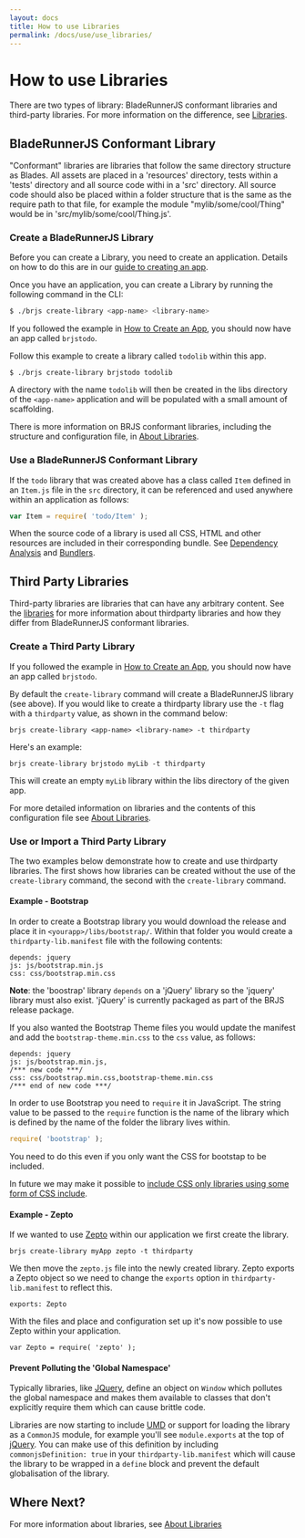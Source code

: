 ```yaml
---
layout: docs
title: How to use Libraries
permalink: /docs/use/use_libraries/
---
```


# How to use Libraries

There are two types of library: BladeRunnerJS conformant libraries and third-party libraries. For more information on the difference, see [Libraries](/docs/concepts/libraries/).

<a name="brjs-lib"></a>
## BladeRunnerJS Conformant Library

"Conformant" libraries are libraries that follow the same directory structure as Blades. All assets are placed in a 'resources' directory, tests within a 'tests' directory and all source code withi in a 'src' directory. All source code should also be placed within a folder structure that is the same as the require path to that file, for example the module "mylib/some/cool/Thing" would be in 'src/mylib/some/cool/Thing.js'.

### Create a BladeRunnerJS Library

Before you can create a Library, you need to create an application. Details on how to do this are in our [guide to creating an app](/docs/use/create_app/).

Once you have an application, you can create a Library by running the following command in the CLI:

```bash
$ ./brjs create-library <app-name> <library-name>
```

If you followed the example in [How to Create an App](/docs/use/create_app/), you should now have an app called `brjstodo`.

Follow this example to create a library called `todolib` within this app.

```
$ ./brjs create-library brjstodo todolib
```

A directory with the name `todolib` will then be created in the libs directory of the `<app-name>` application and will be populated with a small amount of scaffolding.

There is more information on BRJS conformant libraries, including the structure and configuration file, in [About Libraries](/docs/concepts/libraries/).

### Use a BladeRunnerJS Conformant Library

If the `todo` library that was created above has a class called `Item` defined in an `Item.js` file in the `src` directory, it can be referenced and used anywhere within an application as follows:

```js
var Item = require( 'todo/Item' );
```

When the source code of a library is used all CSS, HTML and other resources are included in their corresponding bundle. See [Dependency Analysis](/docs/concepts/dependency_analysis/) and [Bundlers](/docs/concepts/bundlers/).

## Third Party Libraries

Third-party libraries are libraries that can have any arbitrary content. See the [libraries](/docs/concepts/libraries/) for more information about thirdparty libraries and how they differ from BladeRunnerJS conformant libraries.


### Create a Third Party Library

If you followed the example in [How to Create an App](/docs/use/create_app/), you should now have an app called `brjstodo`.

By default the `create-library` command will create a BladeRunnerJS library (see above). If you would like to create a thirdparty library use the `-t` flag with a `thirdparty` value, as shown in the command below:

```
brjs create-library <app-name> <library-name> -t thirdparty
```

Here's an example:

```
brjs create-library brjstodo myLib -t thirdparty
```

This will create an empty `myLib` library within the libs directory of the given app.

For more detailed information on libraries and the contents of this configuration file see [About Libraries](/docs/concepts/libraries/).

### Use or Import a Third Party Library

The two examples below demonstrate how to create and use thirdparty libraries. The first shows how libraries can be created without the use of the `create-library` command, the second with the `create-library` command.

#### Example - Bootstrap

In order to create a Bootstrap library you would download the release and place it in `<yourapp>/libs/bootstrap/`. Within that folder you would create a `thirdparty-lib.manifest` file with the following contents:

```
depends: jquery
js: js/bootstrap.min.js
css: css/bootstrap.min.css
```

**Note**: the 'boostrap' library `depends` on a 'jQuery' library so the 'jquery' library must also exist. 'jQuery' is currently packaged as part of the BRJS release package.

If you also wanted the Bootstrap Theme files you would update the manifest and add the `bootstrap-theme.min.css` to the `css` value, as follows:

```
depends: jquery
js: js/bootstrap.min.js,
/*** new code ***/
css: css/bootstrap.min.css,bootstrap-theme.min.css
/*** end of new code ***/
```

In order to use Bootstrap you need to `require` it in JavaScript. The string value to be passed to the `require` function is the name of the library which is defined by the name of the folder the library lives within.

```js
require( 'bootstrap' );
```

You need to do this even if you only want the CSS for bootstap to be included.

<div class="alert alert-info github">
  <p>In future we may make it possible to <a href="https://github.com/BladeRunnerJS/brjs/issues/767">include CSS only libraries using some form of CSS include</a>.</p>
</div>

#### Example - Zepto

If we wanted to use [Zepto](http://zeptojs.com/) within our application we first create the library.

```
brjs create-library myApp zepto -t thirdparty
```

We then move the `zepto.js` file into the newly created library. Zepto exports a Zepto object so we need to change the `exports` option in `thirdparty-lib.manifest` to reflect this.

```
exports: Zepto
```

With the files and place and configuration set up it's now possible to use Zepto within your application.

```
var Zepto = require( 'zepto' );
```

#### Prevent Polluting the 'Global Namespace'

Typically libraries, like [JQuery](http://jquery.com/), define an object on `Window` which pollutes the global namespace and makes them available to classes that don't explicitly require them which can cause brittle code.

Libraries are now starting to include [UMD](http://github.com/umdjs/umd) or support for loading the library as a `CommonJS` module, for example you'll see `module.exports` at the top of [jQuery](https://code.jquery.com/jquery-1.11.1.js). You can make use of this definition by including `commonjsDefinition: true` in your `thirdparty-lib.manifest` which will cause the library to be wrapped in a `define` block and prevent the default globalisation of the library.

## Where Next?

For more information about libraries, see [About Libraries](/docs/concepts/libraries/)
